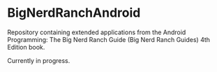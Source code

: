 # BigNerdRanchAndroid
Repository containing extended applications from the Android Programming: The Big Nerd Ranch Guide (Big Nerd Ranch Guides) 4th Edition book. 

Currently in progress.
